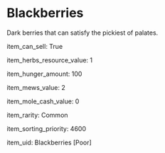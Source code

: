 # Blackberries

Dark berries that can satisfy the pickiest of palates.

item_can_sell: True

item_herbs_resource_value: 1

item_hunger_amount: 100

item_mews_value: 2

item_mole_cash_value: 0

item_rarity: Common

item_sorting_priority: 4600

item_uid: Blackberries [Poor]